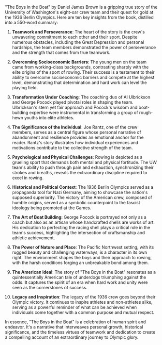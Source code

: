 "The Boys in the Boat" by Daniel James Brown is a gripping true story of the University of Washington's eight-oar crew team and their quest for gold at the 1936 Berlin Olympics. Here are ten key insights from the book, distilled into a 550-word summary:

1. **Teamwork and Perseverance**: The heart of the story is the crew's unwavering commitment to each other and their sport. Despite numerous obstacles, including the Great Depression and personal hardships, the team members demonstrated the power of perseverance and the strength that comes from true teamwork.

2. **Overcoming Socioeconomic Barriers**: The young men on the team came from working-class backgrounds, contrasting sharply with the elite origins of the sport of rowing. Their success is a testament to their ability to overcome socioeconomic barriers and compete at the highest level, demonstrating that determination and hard work can level the playing field.

3. **Transformation Under Coaching**: The coaching duo of Al Ulbrickson and George Pocock played pivotal roles in shaping the team. Ulbrickson's stern yet fair approach and Pocock's wisdom and boat-building expertise were instrumental in transforming a group of rough-hewn youths into elite athletes.

4. **The Significance of the Individual**: Joe Rantz, one of the crew members, serves as a central figure whose personal narrative of abandonment and resilience provides an emotional anchor for the reader. Rantz's story illustrates how individual experiences and motivations contribute to the collective strength of the team.

5. **Psychological and Physical Challenges**: Rowing is depicted as a grueling sport that demands both mental and physical fortitude. The UW team's ability to push through pain and exhaustion, synchronizing their strokes and breaths, reveals the extraordinary discipline required to excel in rowing.

6. **Historical and Political Context**: The 1936 Berlin Olympics served as a propaganda tool for Nazi Germany, aiming to showcase the nation's supposed superiority. The victory of the American crew, composed of humble origins, served as a symbolic counterpoint to the fascist ideology being promoted at the Games.

7. **The Art of Boat Building**: George Pocock is portrayed not only as a coach but also as an artisan whose handcrafted shells are works of art. His dedication to perfecting the racing shell plays a critical role in the team's success, highlighting the intersection of craftsmanship and athletic achievement.

8. **The Power of Nature and Place**: The Pacific Northwest setting, with its rugged beauty and challenging waterways, is a character in its own right. The environment shapes the boys and their approach to rowing, with the harsh conditions forging an unbreakable bond among them.

9. **The American Ideal**: The story of "The Boys in the Boat" resonates as a quintessentially American tale of underdogs triumphing against the odds. It captures the spirit of an era when hard work and unity were seen as the cornerstones of success.

10. **Legacy and Inspiration**: The legacy of the 1936 crew goes beyond their Olympic victory. It continues to inspire athletes and non-athletes alike, serving as a powerful reminder of what can be achieved when individuals come together with a common purpose and mutual respect.

In essence, "The Boys in the Boat" is a celebration of human spirit and endeavor. It's a narrative that interweaves personal growth, historical significance, and the timeless virtues of teamwork and dedication to create a compelling account of an extraordinary journey to Olympic glory.